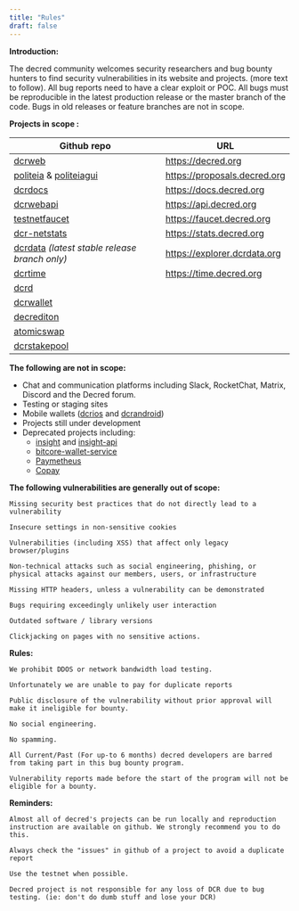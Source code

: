 ```yaml
---
title: "Rules"
draft: false
---
```


**Introduction:**

The decred community welcomes security researchers and bug bounty hunters to find security vulnerabilities in its website and projects. (more text to follow). All bug reports need to have a clear exploit or POC. All bugs must be reproducible in the latest production release or the master branch of the code. Bugs in old releases or feature branches are not in scope.

**Projects in scope :**

|Github repo|URL|
|---|---|
|[dcrweb](https://github.com/decred/dcrweb)|https://decred.org|
|[politeia](https://github.com/decred/politeia) & [politeiagui](https://github.com/decred/politeiagui)|https://proposals.decred.org|
|[dcrdocs](https://github.com/decred/dcrdocs)|https://docs.decred.org|
|[dcrwebapi](https://github.com/decred/dcrwebapi)|https://api.decred.org|
|[testnetfaucet](https://github.com/decred/testnetfaucet)|https://faucet.decred.org|
|[dcr-netstats](https://github.com/decred/dcr-netstats)|https://stats.decred.org|
|[dcrdata](https://github.com/decred/dcrdata) *(latest stable release branch only)*|https://explorer.dcrdata.org|
|[dcrtime](https://github.com/decred/dcrtime)|https://time.decred.org|
|[dcrd](https://github.com/decred/dcrd)||
|[dcrwallet](https://github.com/decred/dcrwallet)||
|[decrediton](https://github.com/decred/decrediton)||
|[atomicswap](https://github.com/decred/atomicswap) ||
|[dcrstakepool](https://github.com/decred/dcrstakepool)||

**The following are not in scope:**

- Chat and communication platforms including Slack, RocketChat, Matrix, Discord and the Decred forum.
- Testing or staging sites
- Mobile wallets ([dcrios](https://github.com/decred/dcrios) and [dcrandroid](https://github.com/decred/dcrandroid))
- Projects still under development
- Deprecated projects including:
  - [insight](https://github.com/decred/insight) and [insight-api](https://github.com/decred/insight-api)
  - [bitcore-wallet-service](https://github.com/decred/bitcore-wallet-service)
  - [Paymetheus](https://github.com/decred/paymetheus)
  - [Copay](https://github.com/decred/copay)


**The following vulnerabilities are generally out of scope:**

    Missing security best practices that do not directly lead to a vulnerability

    Insecure settings in non-sensitive cookies

    Vulnerabilities (including XSS) that affect only legacy browser/plugins

    Non-technical attacks such as social engineering, phishing, or physical attacks against our members, users, or infrastructure

    Missing HTTP headers, unless a vulnerability can be demonstrated

    Bugs requiring exceedingly unlikely user interaction
    
    Outdated software / library versions 
        
    Clickjacking on pages with no sensitive actions.
    
    

**Rules:**

    We prohibit DDOS or network bandwidth load testing.
    
    Unfortunately we are unable to pay for duplicate reports

    Public disclosure of the vulnerability without prior approval will make it ineligible for bounty.

    No social engineering.

    No spamming.

    All Current/Past (For up-to 6 months) decred developers are barred from taking part in this bug bounty program.

    Vulnerability reports made before the start of the program will not be eligible for a bounty.

**Reminders:**

    Almost all of decred's projects can be run locally and reproduction instruction are available on github. We strongly recommend you to do this.
    
    Always check the "issues" in github of a project to avoid a duplicate report

    Use the testnet when possible.

    Decred project is not responsible for any loss of DCR due to bug testing. (ie: don't do dumb stuff and lose your DCR)